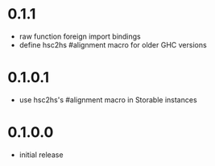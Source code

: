 # 0.1.1
- raw function foreign import bindings
- define hsc2hs #alignment macro for older GHC versions

# 0.1.0.1
- use hsc2hs's #alignment macro in Storable instances

# 0.1.0.0
- initial release
